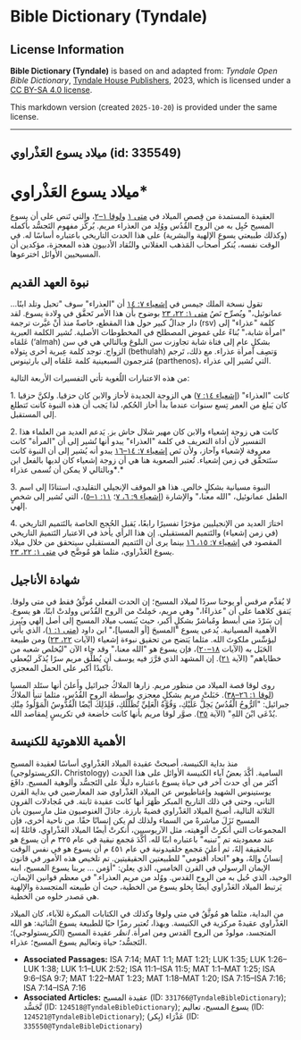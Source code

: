 # Bible Dictionary (Tyndale)

## License Information

**Bible Dictionary (Tyndale)** is based on and adapted from: _Tyndale Open Bible Dictionary_, [Tyndale House Publishers](https://tyndaleopenresources.com/), 2023, which is licensed under a [CC BY-SA 4.0 license](https://creativecommons.org/licenses/by-sa/4.0/legalcode.en).

This markdown version (created `2025-10-20`) is provided under the same license.



--------------------------------

## ميلاد يسوع العَذْراوي (id: 335549)

ميلاد يسوع العَذْراوي\*
=======================

العقيدة المستمدة من قِصص الميلاد في [متى ١](https://ref.ly/Matt1:1-Matt1:25) و[لوقا ١–٢](https://ref.ly/Luke1:1-Luke2:52)، والتي تَنص على أن يسوع المسيح حُبِل به من الروح القُدُس ووُلِد من العذراء مريم. يُركِّز مفهوم التَجسُّد بأكمله (وكذلك طبيعتي يسوع الإلهية والبشرية) على هذا الحدث التاريخي باعتباره أساسًا له. في الوقت نفسه، يُنكر أصحاب المَذهب العقلاني والنُقاد الأدبيون هذه المعجزة، مؤكدين أن المسيحيين الأوائل اخترعوها.

نبوة العهد القديم
-----------------

تقول نسخة الملك جيمس في [إشعياء ٧: ١٤](https://ref.ly/Isa7:14) أن "العذراء" سوف "تحبل وتلد ابنًا... عمانوئيل،" ويُصرِّح نَصُ [متى ١: ٢٢، ٢٣](https://ref.ly/Matt1:22-Matt1:23) بوضوح بأن هذا الأمر تَحقَّق في ولادة يسوع. لقد دار جدالٌ كبير حول هذا المقطع، خاصةً منذ أنْ غيَّرت ترجمة (rsv) كلمة "عذراء" إلى "امرأة شابة،" بُناءً على غموض المصطلح في المخطوطات الأصلية. تُشير الكلمة العبرية عَلمَاه (‘almah) بشكلٍ عام إلى فتاة شابة تجاوزت سن البلوغ وبالتالي هي في سن الزواج. توجد كلمة عِبرية أخرى بِتولاه (bethulah) وَتصِف امرأة عذراء. مع ذلك، تَرجم مُترجمون السبعينية كلمة عَلمَاه إلى بارثينوس (parthenos)، التي تُشير إلى عذراء.

من هذه الاعتبارات اللُغوية تأتي التفسيرات الأربعة التالية:

1\. كانت "العذراء" ([إشعياء ١٤: ٧](https://ref.ly/Isa7:14)) هي الزوجة الجديدة لأحاز والابن كان حزقيا. ولكنَّ حزقيا كان يَبلغ من العمر تِسع سنوات عندما بدأ أحاز الحُكم، لذا يَجب أن هذه النبوة كانت تَتطلع إلى المستقبل.

2\. كانت هي زوجة إشعياء والابن كان مهير شلال حاش بز. يَدعم العديد من العلماء هذا التفسير لأن أداة التعريف في كلمة "العذراء" يبدو أنها تُشير إلى أن "المرأة" كانت معروفة لإشعياء وآحاز، ولأن نَص [إشعياء ٧: ١٤–١٦](https://ref.ly/Isa7:14-Isa7:16) يبدو أنه يُشير إلى أن النبوة كانت ستَتحقَّق في زمن إشعياء. تُعتبر الصعوبة هنا هي أن زوجة إشعياء كان لديها بالفعل ابن وبالتالي لا يمكن أن تُسمى عذراء*.*

3\. النبوة مسيانية بشكلٍ خالص. هذا هو الموقف الإنجيلي التقليدي، استنادًا إلى اسم الطفل عمانوئيل، "الله معنا،" والإشارة ([إشعياء ٩: ٦، ٧](https://ref.ly/Isa9:6-Isa9:7)؛ [١١: ١–٥](https://ref.ly/Isa11:1-Isa11:5))، التي تُشير إلى شخصٍ إلهي.

4\. اختارَ العديد من الإنجيليين مؤخرًا تفسيرًا رابعًا، يَقبل الحُجج الخاصة بالتَتميم التاريخي (في زمن إشعياء) والتَتميم المستقبلي. إن هذا الرأي يأخذ في الاعتبار التَتميمَ التاريخي المقصود في [إشعياء ٧: ١٥، ١٦](https://ref.ly/Isa7:15-Isa7:16) بينما يرى أن التَتميم المستقبلي سيتحقق من خلال ميلاد يسوع العَذْراوي، مثلما هو مُوضَّح في [متى ١: ٢٢، ٢٣](https://ref.ly/Matt1:22-Matt1:23).

شهادة الأناجيل
--------------

لا يُقدِّم مرقس أو يوحنا سردًا لميلاد المسيح؛ إن الحدث الفعلي مُوثَّقُ فقط في متى ولوقا. يَتفق كلاهما على أن "عذراءًا،" وهي مريم، حَمِلتْ من الروح القُدُس وولدتْ ابنًا، هو يسوع. إن سَرْدَ متى أبسط ومُباشرٌ بشكلٍ أكبر، حيث يُنسب ميلاد المسيح إلى أصل إلهي ويُبرز الأهمية المسيانية. يُدعى يسوع "المسيحَ \[أو المسيا]،" ابن داود ([متى ١: ١](https://ref.ly/Matt1:1))، الذي يأتي ليؤسِّس ملكوتَ الله. مثلما يَتضح من تحقيق نبوءة إشعياء (الآيات [٢٢، ٢٣](https://ref.ly/Matt1:22-Matt1:23)) ومن طبيعة الحَبَل به (الآيات [١٨–٢٠](https://ref.ly/Matt1:18-Matt1:20))، فإن يسوع هو "الله معنا،" وقد جاء الآن "ليُخلص شعبه من خطاياهم" (الآية [٢١](https://ref.ly/Matt1:21)). إن المشهد الذي قرَّرَ فيه يوسف أن يُطلِّق مريم سرًا يُذكَر ليُعطي تأكيدًا أكبر على الحمل المعجزي.

روى لوقا قصة الميلاد من منظور مريم. زارها الملاكُ جبرائيل وأَعلنَ أنها ستَلد المسيا ([لوقا ١: ٢٦–٣٨](https://ref.ly/Luke1:26-Luke1:38)). حَبَلتْ مريم بشكلٍ معجزي بواسطة الروح القُدُس، مثلما تنبأ الملاكُ جبرائيل: "اَلرُّوحُ الْقُدُسُ يَحِلُّ عَلَيْكِ، وَقُوَّةُ الْعَلِيِّ تُظَلِّلُكِ، فَلِذَلِكَ أَيْضًا الْقُدُّوسُ الْمَوْلُودُ مِنْكِ يُدْعَى ابْنَ اللهِ" (الآية [٣٥](https://ref.ly/Luke1:35)). صوَّر لوقا مريم بأنها كانت خاضعة في تكريسٍ لِمقاصد الله.

الأهمية اللاهوتية للكنيسة
-------------------------

منذ بداية الكنيسة، أصبحتْ عقيدة الميلاد العَذْراوي أساسًا لعقيدة المسيح (الكريستولوجي، Christology) السامية. أكَّدَ بعضُ آباء الكنيسة الأوائل على هذا الحدث أكثر من أي حدث آخر في حياة يسوع باعتباره دليلًا على التَجسُّد وألوهية المسيح. دافَعَ يوستينوس الشهيد وإغناطيوس عن الميلاد العَذْراوي ضد المعارضين في بداية القرن الثاني، وحتى في ذلك التاريخ المبكر ظَهَرَ أنها كانت عقيدة ثابتة. في مُجادلات القرون الثلاثة التالية، أصبحَ الميلاد العَذْراوي قضيةً بارزة. جادَلَ الغنوصيون مثل مارسيون بأن المسيح نَزَلَ مباشرةً من السماء ولذلك لم يكن إنسانًا حقًا. من ناحية أخرى، فإن المجموعات التي أنكرتْ ألوهيته، مثل الآريوسيين، أنكرتْ أيضًا الميلاد العَذْراوي، قائلةً إنه عند معموديته تم "تبنيه" باعتباره ابنًا لله. أكَّدَ مَجمع نيقية في عام ٣٢٥ م أن يسوع هو بالحقيقة إلهٌ، ثم أَعلنَ مَجمع خلقيدونية في عام ٤٥١ م أن يسوع هو في نفس الوقت إنسانُ وإلهٌ، وهو "اتحاد أقنومي" للطبيعتين الحقيقيتين. تم تلخيص هذه الأمور في قانون الإيمان الرسولي في القرن الخامس، الذي يعلن: "أؤمن ... بربنا يسوع المسيح، ابنه الوحيد، الذي حُبل به من الروح القدس. ووُلد من مريم العذراء." في معظم قوانين الإيمان، يَرتبط الميلاد العَذْراوي أيضًا بِخلو يسوع من الخطية، حيث أن طبيعته المتجسدة والإلهية هي مَصدر خلوه من الخطية.

من البداية، مثلما هو مُوثَّقُ في متى ولوقا وكذلك في الكتابات المبكرة للآباء، كان الميلاد العَذْراوي عقيدةً مركزية في الكنيسة. وبهذا، تُعتبر رمزًا حيًا للطبيعة يسوع الثُنائية: هو الله المتجسد، مولودٌ من الروح القدس ومن امرأة. *انظر* عقيدة المسيح (الكريستولوجي)؛ التَجسُّد؛ حياة وتعاليم يسوع المسيح؛ عذراء.

* **Associated Passages:** ISA 7:14; MAT 1:1; MAT 1:21; LUK 1:35; LUK 1:26–LUK 1:38; LUK 1:1–LUK 2:52; ISA 11:1–ISA 11:5; MAT 1:1–MAT 1:25; ISA 9:6–ISA 9:7; MAT 1:22–MAT 1:23; MAT 1:18–MAT 1:20; ISA 7:15–ISA 7:16; ISA 7:14–ISA 7:16
* **Associated Articles:** عقيدة المسيح (ID: `331766@TyndaleBibleDictionary`); تَّجَسُّد (ID: `124518@TyndaleBibleDictionary`); يسوع المسيح، تعاليم (ID: `124521@TyndaleBibleDictionary`); عَذْرَاء (بِكر) (ID: `335550@TyndaleBibleDictionary`)

